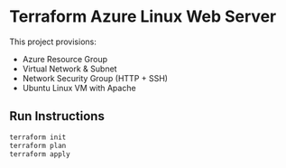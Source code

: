 # Terraform Azure Linux Web Server

This project provisions:

- Azure Resource Group
- Virtual Network & Subnet
- Network Security Group (HTTP + SSH)
- Ubuntu Linux VM with Apache

## Run Instructions

```bash
terraform init
terraform plan
terraform apply
